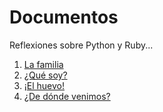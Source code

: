 
# Documentos

Reflexiones sobre Python y Ruby...

1. [La familia](01-la_familia.md)
1. [¿Qué soy?](02-que_soy.md)
1. [¡El huevo!](03-el_huevo.md)
1. [¿De dónde venimos?](04-de_donde_venimos.md)
